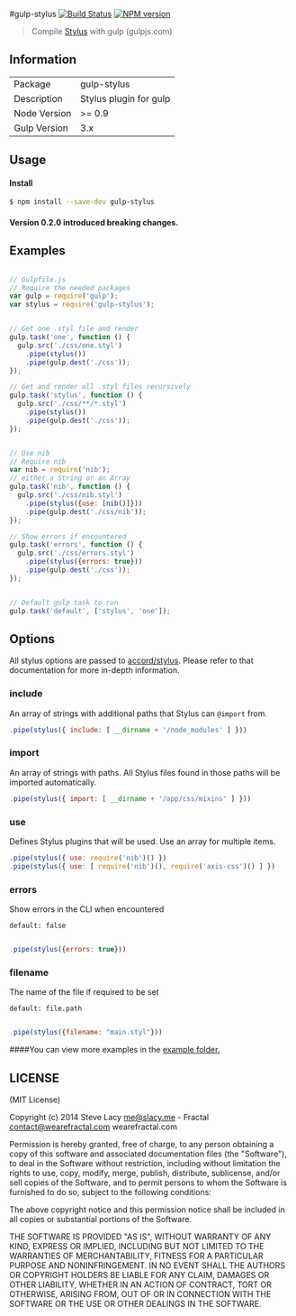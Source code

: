 #gulp-stylus
[![Build Status](https://travis-ci.org/stevelacy/gulp-stylus.png?branch=master)](https://travis-ci.org/stevelacy/gulp-stylus)
[![NPM version](https://badge.fury.io/js/gulp-stylus.png)](http://badge.fury.io/js/gulp-stylus)

> Compile [Stylus](http://learnboost.github.io/stylus/) with gulp (gulpjs.com)

## Information

<table>
<tr>
<td>Package</td><td>gulp-stylus</td>
</tr>
<tr>
<td>Description</td>
<td>Stylus plugin for gulp</td>
</tr>
<tr>
<td>Node Version</td>
<td>>= 0.9</td>
</tr>
<tr>
<td>Gulp Version</td>
<td>3.x</td>
</tr>
</table>

## Usage

#### Install

```sh
$ npm install --save-dev gulp-stylus
```

#### Version 0.2.0 introduced breaking changes.

## Examples

```javascript

// Gulpfile.js
// Require the needed packages
var gulp = require('gulp');
var stylus = require('gulp-stylus');


// Get one .styl file and render
gulp.task('one', function () {
  gulp.src('./css/one.styl')
    .pipe(stylus())
    .pipe(gulp.dest('./css'));
});

// Get and render all .styl files recursively
gulp.task('stylus', function () {
  gulp.src('./css/**/*.styl')
    .pipe(stylus())
    .pipe(gulp.dest('./css'));
});


// Use nib
// Require nib
var nib = require('nib');
// either a String or an Array
gulp.task('nib', function () {
  gulp.src('./css/nib.styl')
    .pipe(stylus({use: [nib()]}))
    .pipe(gulp.dest('./css/nib'));
});

// Show errors if encountered
gulp.task('errors', function () {
  gulp.src('./css/errors.styl')
    .pipe(stylus({errors: true}))
    .pipe(gulp.dest('./css'));
});


// Default gulp task to run
gulp.task('default', ['stylus', 'one']);

```

## Options

All stylus options are passed to [accord/stylus](https://github.com/jenius/accord/blob/master/docs/stylus.md).
Please refer to that documentation for more in-depth information.

### include
An array of strings with additional paths that Stylus can `@import` from. 

```js
.pipe(stylus({ include: [ __dirname + '/node_modules' ] }))
```

### import
An array of strings with paths. All Stylus files found in those paths will be imported automatically.

```js
.pipe(stylus({ import: [ __dirname + '/app/css/mixins' ] }))
```

### use
Defines Stylus plugins that will be used. Use an array for multiple items.

```js
.pipe(stylus({ use: require('nib')() })
.pipe(stylus({ use: [ require('nib')(), require('axis-css')() ] })
```

### errors
Show errors in the CLI when encountered

    default: false

```js

.pipe(stylus({errors: true}))

```    

### filename
The name of the file if required to be set

    default: file.path

```js

.pipe(stylus({filename: "main.styl"}))

```



####You can view more examples in the [example folder.](https://github.com/stevelacy/gulp-stylus/tree/master/examples)



## LICENSE

(MIT License)

Copyright (c) 2014 Steve Lacy <me@slacy.me> - Fractal <contact@wearefractal.com> wearefractal.com

Permission is hereby granted, free of charge, to any person obtaining
a copy of this software and associated documentation files (the
"Software"), to deal in the Software without restriction, including
without limitation the rights to use, copy, modify, merge, publish,
distribute, sublicense, and/or sell copies of the Software, and to
permit persons to whom the Software is furnished to do so, subject to
the following conditions:

The above copyright notice and this permission notice shall be
included in all copies or substantial portions of the Software.

THE SOFTWARE IS PROVIDED "AS IS", WITHOUT WARRANTY OF ANY KIND,
EXPRESS OR IMPLIED, INCLUDING BUT NOT LIMITED TO THE WARRANTIES OF
MERCHANTABILITY, FITNESS FOR A PARTICULAR PURPOSE AND
NONINFRINGEMENT. IN NO EVENT SHALL THE AUTHORS OR COPYRIGHT HOLDERS BE
LIABLE FOR ANY CLAIM, DAMAGES OR OTHER LIABILITY, WHETHER IN AN ACTION
OF CONTRACT, TORT OR OTHERWISE, ARISING FROM, OUT OF OR IN CONNECTION
WITH THE SOFTWARE OR THE USE OR OTHER DEALINGS IN THE SOFTWARE.
